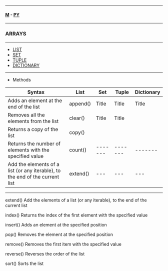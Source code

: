 
---

#### [M](https://github.com/ttltrk/TTT/blob/master/menu.md) - [PY](https://github.com/ttltrk/TTT/blob/master/PY/PY.md)

---

### ARRAYS

---

- [LIST](https://github.com/ttltrk/TTT/blob/master/PY/ARRAYS/LIST/LIST.md)
- [SET](https://github.com/ttltrk/TTT/blob/master/PY/ARRAYS/SET/SET.md)
- [TUPLE](https://github.com/ttltrk/TTT/blob/master/PY/ARRAYS/TUPLE/TUPLE.md)
- [DICTIONARY](https://github.com/ttltrk/TTT/blob/master/PY/ARRAYS/DICT/DICT.md)

---

- Methods

| Syntax                                  | List        | Set         | Tuple       | Dictionary  |
| --------------------------------------- | ----------- | ----------- | ----------- | ----------- |
| Adds an element at the end of the list  | append()    | Title       | Title       | Title       |
| Removes all the elements from the list  | clear()     | Title       | Title       |             |
| Returns a copy of the list              | copy()      |             |             |             |
| Returns the number of elements with the specified value | count() | ------- | ------- | ------- |
| Add the elements of a list (or any iterable), to the end of the current list | extend() | --- | --- | --- | 


---






extend()
Add the elements of a list (or any iterable), to the end of the current list

index()
Returns the index of the first element with the specified value

insert()
Adds an element at the specified position

pop()
Removes the element at the specified position

remove()
Removes the first item with the specified value

reverse()
Reverses the order of the list

sort()
Sorts the list

